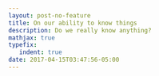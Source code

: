 ```yaml
---
layout: post-no-feature
title: On our ability to know things
description: Do we really know anything?
mathjax: true
typefix:
   indent: true
date: 2017-04-15T03:47:56-05:00
---
```

